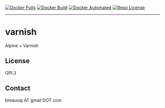 [![Docker Pulls](https://img.shields.io/docker/pulls/breauxaj/varnish.svg)](https://hub.docker.com/r/breauxaj/varnish)
[![Docker Build](https://img.shields.io/docker/cloud/build/breauxaj/varnish.svg)](https://hub.docker.com/r/breauxaj/varnish)
[![Docker Automated](https://img.shields.io/docker/cloud/automated/breauxaj/varnish.svg)](https://hub.docker.com/r/breauxaj/varnish)
[![Repo License](https://img.shields.io/github/license/breauxaj/docker-varnish.svg)](https://github.com/breauxaj/docker-varnish)

---

# varnish

Alpine + Varnish

License
-------
GPL3

Contact
-------
breauxaj AT gmail DOT com
